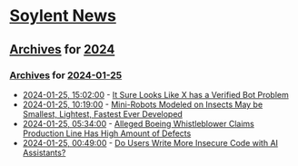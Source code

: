 # [Soylent News](../../../README.md)

## [Archives](../../index.md) for [2024](../index.md)

### [Archives](../../index.md) for [2024-01-25](index.md)

* [2024-01-25, 15:02:00](https://soylentnews.org/article.pl?sid=24/01/24/1543202&from=rss) - [It Sure Looks Like X has a Verified Bot Problem](https://soylentnews.org/article.pl?sid=24/01/24/1543202&from=rss)
* [2024-01-25, 10:19:00](https://soylentnews.org/article.pl?sid=24/01/24/1541203&from=rss) - [Mini-Robots Modeled on Insects May be Smallest, Lightest, Fastest Ever Developed](https://soylentnews.org/article.pl?sid=24/01/24/1541203&from=rss)
* [2024-01-25, 05:34:00](https://soylentnews.org/article.pl?sid=24/01/24/1537222&from=rss) - [Alleged Boeing Whistleblower Claims Production Line Has High Amount of Defects](https://soylentnews.org/article.pl?sid=24/01/24/1537222&from=rss)
* [2024-01-25, 00:49:00](https://soylentnews.org/article.pl?sid=24/01/24/1240230&from=rss) - [Do Users Write More Insecure Code with AI Assistants?](https://soylentnews.org/article.pl?sid=24/01/24/1240230&from=rss)
